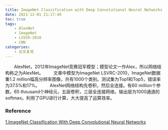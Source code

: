 ```yaml
---
title: ImageNet Classification with Deep Convolutional Neural Networks[未完]
date: 2021-12-01 21:17:49
toc: true
tags:
    - AlexNet
    - ImageNet
    - LSVCR-2010
    - CNN
categories:
    - 论文复现
---
```


&emsp;&emsp;AlexNet，2012年ImageNet竞赛冠军模型；模型论文一作Alex，所以网络结构称之为AlexNet。
&emsp;&emsp;文章中模型为ImageNet LSVRC-2010，ImageNet数据集1.2 million幅高分辨率图像，共有1000个类别。测试集为Top1和Top5，错误率为37.5%和17%。
&emsp;&emsp;AlexNet网络结构先卷积，然后全连接。有60 million个参数，65 thousand个神经元，五层卷积，三层全连接网络，输出层为1000通道的softmax。利用了GPU进行计算，大大提高了运算效率。

<!--more-->




<!-- <object data="/pdf/AlexNet.pdf" type="application/pdf" width="800px" height="1000px"> -->



### Reference
[1.ImageNet Classification With Deep Convolutional Neural Networks][1]





[1]: https://proceedings.neurips.cc/paper/2012/file/c399862d3b9d6b76c8436e924a68c45b-Paper.pdf

